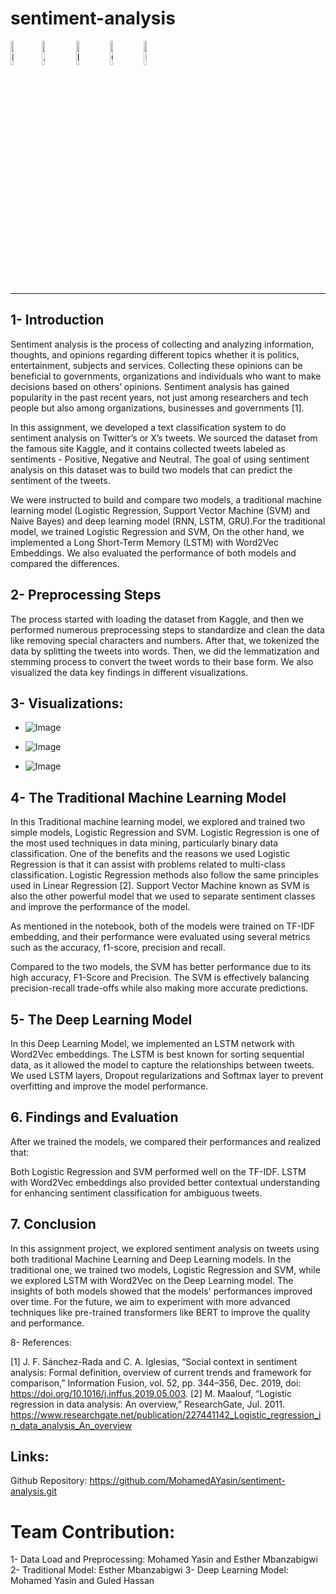 # sentiment-analysis

<img src="https://raw.githubusercontent.com/Tarikul-Islam-Anik/Animated-Fluent-Emojis/master/Emojis/Smilies/Enraged%20Face.png" alt="Enraged Face" width="10%" height="10%" /><img src="https://raw.githubusercontent.com/Tarikul-Islam-Anik/Animated-Fluent-Emojis/master/Emojis/Smilies/Angry%20Face.png" alt="Angry Face" width="10%" height="10%" />
<img src="https://raw.githubusercontent.com/Tarikul-Islam-Anik/Animated-Fluent-Emojis/master/Emojis/Smilies/Neutral%20Face.png" alt="Neutral Face" width="10%" height="10%" />
<img src="https://raw.githubusercontent.com/Tarikul-Islam-Anik/Animated-Fluent-Emojis/master/Emojis/Smilies/Grinning%20Face%20with%20Smiling%20Eyes.png" alt="Grinning Face with Smiling Eyes" width="10%" height="10%" />
<img src="https://raw.githubusercontent.com/Tarikul-Islam-Anik/Animated-Fluent-Emojis/master/Emojis/Smilies/Beaming%20Face%20with%20Smiling%20Eyes.png" alt="Beaming Face with Smiling Eyes" width="10%" height="10%" />
</div>

---

## 1- Introduction

Sentiment analysis is the process of collecting and analyzing information, thoughts, and opinions regarding different topics whether it is politics, entertainment, subjects and services. Collecting these opinions can be beneficial to governments, organizations and individuals who want to make decisions based on others’ opinions. Sentiment analysis has gained popularity in the past recent years, not just among researchers and tech people but also among organizations, businesses and governments [1].

In this assignment, we developed a text classification system to do sentiment analysis on Twitter’s or X’s tweets. We sourced the dataset from the famous site Kaggle, and it contains collected tweets labeled as sentiments - Positive, Negative and Neutral. The goal of using sentiment analysis on this dataset was to build two models that can predict the sentiment of the tweets.

We were instructed to build and compare two models, a traditional machine learning model (Logistic Regression, Support Vector Machine (SVM) and Naive Bayes) and deep learning model (RNN, LSTM, GRU).For the traditional model, we trained Logistic Regression and SVM, On the other hand, we implemented a Long Short-Term Memory (LSTM) with Word2Vec Embeddings. We also evaluated the performance of both models and compared the differences.

## 2- Preprocessing Steps

The process started with loading the dataset from Kaggle, and then we performed numerous preprocessing steps to standardize and clean the data like removing special characters and numbers. After that, we tokenized the data by splitting the tweets into words. Then, we did the lemmatization and stemming process to convert the tweet words to their base form. We also visualized the data key findings in different visualizations.

## 3- Visualizations:

- ![Image](https://github.com/user-attachments/assets/9e978cb7-5933-462b-ad5f-5c2d5e4c322a)

- ![Image](https://github.com/user-attachments/assets/459d67fb-13a8-4a6f-978c-bbde2dc0ed1a)

- ![Image](https://github.com/user-attachments/assets/42ed0a44-4b01-40c0-a718-cd484f0d624e)


## 4- The Traditional Machine Learning Model

In this Traditional machine learning model, we explored and trained two simple models, Logistic Regression and SVM. Logistic Regression is one of the most used techniques in data mining, particularly binary data classification. One of the benefits and the reasons we used Logistic Regression is that it can assist with problems related to multi-class classification. Logistic Regression methods also follow the same principles used in Linear Regression [2].  Support Vector Machine known as SVM is also the other powerful model that we used to separate sentiment classes and improve the performance of the model.

As mentioned in the notebook, both of the models were trained on TF-IDF embedding, and their performance were evaluated using several metrics such as the accuracy, f1-score, precision and recall.

Compared to the two models, the SVM has better performance due to its high accuracy, F1-Score and Precision. The SVM is effectively balancing precision-recall trade-offs while also making more accurate predictions.

## 5- The Deep Learning Model

In this Deep Learning Model, we implemented an LSTM network with Word2Vec embeddings. The LSTM is best known for sorting sequential data, as it allowed the model to capture the relationships between tweets. We used LSTM layers, Dropout regularizations and Softmax layer to prevent overfitting and improve the model performance.

## 6. Findings and Evaluation
After we trained the models, we compared  their performances and realized that:

Both Logistic Regression and SVM performed well on the TF-IDF.
LSTM with Word2Vec embeddings also provided better contextual understanding for enhancing sentiment classification for ambiguous tweets.

## 7. Conclusion

In this assignment project, we explored sentiment analysis on tweets using both traditional Machine Learning and Deep Learning models. In the traditional one, we trained two models, Logistic Regression and SVM, while we explored LSTM with Word2Vec on the Deep Learning model. The insights of both models showed that the models' performances improved over time. For the future, we aim to experiment with more advanced techniques like pre-trained transformers like BERT to improve the quality and performance.


8- References:

[1] J. F. Sánchez-Rada and C. A. Iglesias, “Social context in sentiment analysis: Formal definition, overview of current trends and framework for comparison,” Information Fusion, vol. 52, pp. 344–356, Dec. 2019, doi: https://doi.org/10.1016/j.inffus.2019.05.003.
‌[2] M. Maalouf, “Logistic regression in data analysis: An overview,” ResearchGate, Jul. 2011. https://www.researchgate.net/publication/227441142_Logistic_regression_in_data_analysis_An_overview‌

## Links:
Github Repository: https://github.com/MohamedAYasin/sentiment-analysis.git

# Team Contribution:
1- Data Load and Preprocessing: Mohamed Yasin and Esther Mbanzabigwi
2- Traditional Model: Esther Mbanzabigwi
3- Deep Learning Model: Mohamed Yasin and Guled Hassan




